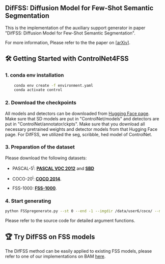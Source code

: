 ## DifFSS: Diffusion Model for Few-Shot Semantic Segmentation
This is the implementation of the auxiliary support generator in paper "DifFSS: Diffusion Model for Few-Shot Semantic Segmentation".

For more information, Please refer to the the paper on [[arXiv](https://arxiv.org/abs/2307.00773)].

## :hammer_and_wrench: Getting Started with ControlNet4FSS
### 1. conda env installation
```sh
    conda env create -f environment.yaml
    conda activate control
```
### 2. Download the checkpoints
All models and detectors can be downloaded from [Hugging Face page](https://huggingface.co/lllyasviel/ControlNet). Make sure that SD models are put in "ControlNet/models" and detectors are put in "ControlNet/annotator/ckpts". Make sure that you download all necessary pretrained weights and detector models from that Hugging Face page.
For DifFSS, we utilized the seg, scribble, hed model of ControlNet.
### 3. Preparation of the dataset
Please download the following datasets:

+ PASCAL-5<sup>i</sup>: [**PASCAL VOC 2012**](http://host.robots.ox.ac.uk/pascal/VOC/voc2012/) and [**SBD**](http://home.bharathh.info/pubs/codes/SBD/download.html)

+ COCO-20<sup>i</sup>: [**COCO 2014**](https://cocodataset.org/#download).

+ FSS-1000: [**FSS-1000**](https://github.com/HKUSTCV/FSS-1000).

### 4. Start generating
```sh
python FSSpregenerate.py --st 0 --end -1 --imgdir /data/user6/coco/ --maskdir /data/user6/coco/annotations/ --dstdir /data/user6/justtest/ --list ./list/coco_all.txt --dataset coco --guidance seg --save_control 0
```
Please refer to the source code for detailed argument functions.

## :trophy: Try DifFSS on FSS models

The DifFSS method can be easily applied to existing FSS models, please refer to one of our implementations on BAM [here](https://github.com/TrinitialChan/DifFSS-BAM).

